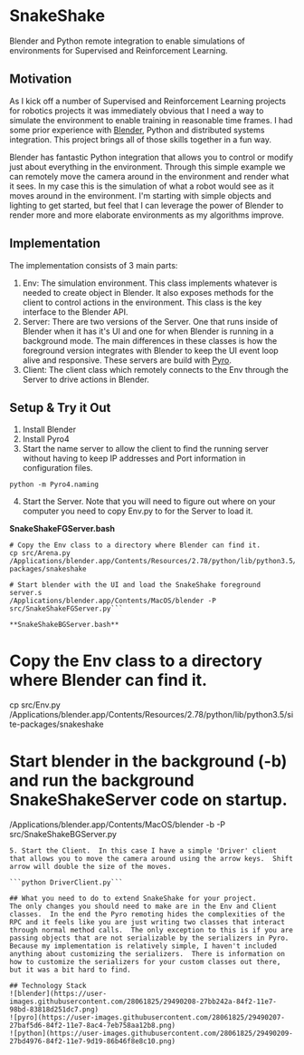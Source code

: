 # SnakeShake
Blender and Python remote integration to enable simulations of environments for Supervised and Reinforcement Learning.

## Motivation
As I kick off a number of Supervised and Reinforcement Learning projects for robotics projects it was immediately obvious that I need a way to simulate the environment to enable training in reasonable time frames.  I had some prior experience with [Blender](https://www.blender.org/), Python and distributed systems integration.   This project brings all of those skills together in a fun way.

Blender has fantastic Python integration that allows you to control or modify just about everything in the environment.  Through this simple example we can remotely move the camera around in the environment and render what it sees.  In my case this is the simulation of what a robot would see as it moves around in the environment.  I'm starting with simple objects and lighting to get started, but feel that I can leverage the power of Blender to render more and more elaborate environments as my algorithms improve.

## Implementation
The implementation consists of 3 main parts:
1. Env: The simulation environment. This class implements whatever is needed to create object in Blender.  It also exposes methods for the client to control actions in the environment.   This class is the key interface to the Blender API.  
2. Server: There are two versions of the Server.  One that runs inside of Blender when it has it's UI and one for when Blender is running in a background mode.  The main differences in these classes is how the foreground version integrates with Blender to keep the UI event loop alive and responsive.  These servers are build with [Pyro](https://pythonhosted.org/Pyro4/).
3. Client: The client class which remotely connects to the Env through the Server to drive actions in Blender.

## Setup & Try it Out
1. Install Blender
2. Install Pyro4
3. Start the name server to allow the client to find the running server without having to keep IP addresses and Port information in configuration files.

  ```python -m Pyro4.naming```

4. Start the Server.  Note that you will need to figure out where on your computer you need to copy Env.py to for the Server to load it.

  **SnakeShakeFGServer.bash**

  ```  
  # Copy the Env class to a directory where Blender can find it.
  cp src/Arena.py /Applications/blender.app/Contents/Resources/2.78/python/lib/python3.5/site-packages/snakeshake

  # Start blender with the UI and load the SnakeShake foreground server.s
  /Applications/blender.app/Contents/MacOS/blender -P src/SnakeShakeFGServer.py```

  **SnakeShakeBGServer.bash**

  ```
  # Copy the Env class to a directory where Blender can find it.
  cp src/Env.py /Applications/blender.app/Contents/Resources/2.78/python/lib/python3.5/site-packages/snakeshake

  # Start blender in the background (-b) and run the background SnakeShakeServer code on startup.
  /Applications/blender.app/Contents/MacOS/blender -b -P src/SnakeShakeBGServer.py
  ```
5. Start the Client.  In this case I have a simple 'Driver' client that allows you to move the camera around using the arrow keys.  Shift arrow will double the size of the moves.

  ```python DriverClient.py```

## What you need to do to extend SnakeShake for your project.
The only changes you should need to make are in the Env and Client classes.  In the end the Pyro remoting hides the complexities of the RPC and it feels like you are just writing two classes that interact through normal method calls.  The only exception to this is if you are passing objects that are not serializable by the serializers in Pyro.  Because my implementation is relatively simple, I haven't included anything about customizing the serializers.  There is information on how to customize the serializers for your custom classes out there, but it was a bit hard to find.

## Technology Stack
![blender](https://user-images.githubusercontent.com/28061825/29490208-27bb242a-84f2-11e7-98bd-83818d251dc7.png)
![pyro](https://user-images.githubusercontent.com/28061825/29490207-27baf5d6-84f2-11e7-8ac4-7eb758aa12b8.png)
![python](https://user-images.githubusercontent.com/28061825/29490209-27bd4976-84f2-11e7-9d19-86b46f8e8c10.png)
